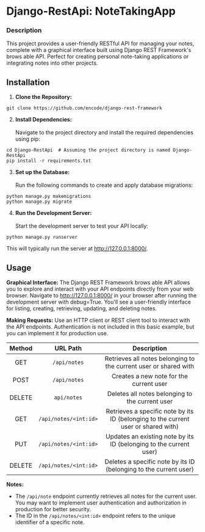 # Django-RestApi: NoteTakingApp
 
### Description

This project provides a user-friendly RESTful API for managing your notes, complete with a graphical interface built using Django REST Framework's brows able API. Perfect for creating personal note-taking applications or integrating notes into other projects.

## Installation

1. **Clone the Repository:**
```
git clone https://github.com/encode/django-rest-framework
```
2. **Install Dependencies:**
<br><br>Navigate to the project directory and install the required dependencies using pip:
```
cd Django-RestApi  # Assuming the project directory is named Django-RestApi
pip install -r requirements.txt
```
3. **Set up the Database:**
   <br><br>Run the following commands to create and apply database migrations:
```
python manage.py makemigrations
python manage.py migrate
```
4. **Run the Development Server:**
   <br><br>Start the development server to test your API locally:
```
python manage.py runserver
```
This will typically run the server at http://127.0.0.1:8000/.

## Usage
**Graphical Interface:**
The Django REST Framework brows able API allows you to explore and interact with your API endpoints directly from your web browser. Navigate to http://127.0.0.1:8000/ in your browser after running the development server with debug=True. You'll see a user-friendly interface for listing, creating, retrieving, updating, and deleting notes.

**Making Requests:**
Use an HTTP client or REST client tool to interact with the API endpoints. Authentication is not included in this basic example, but you can implement it for production use.

| Method | URL Path | Description |
| :--: | :--: | :--: |
| GET | `/api/notes` | Retrieves all notes belonging to the current user or shared with |
| POST | `/api/notes` | Creates a new note for the current user |
| DELETE | `api/notes` | Deletes all notes belonging to the current user |
| GET | `/api/notes/<int:id>` | Retrieves a specific note by its ID (belonging to the current user or shared with) |
| PUT | `/api/notes/<int:id>` | Updates an existing note by its ID (belonging to the current user) |
| DELETE | `/api/notes/<int:id>` | Deletes a specific note by its ID (belonging to the current user) |

**Notes:**
- The `/api/note` endpoint currently retrieves all notes for the current user. You may want to implement user authentication and authorization in production for better security.
- The ID in the `/api/notes/<int:id>` endpoint refers to the unique identifier of a specific note.
